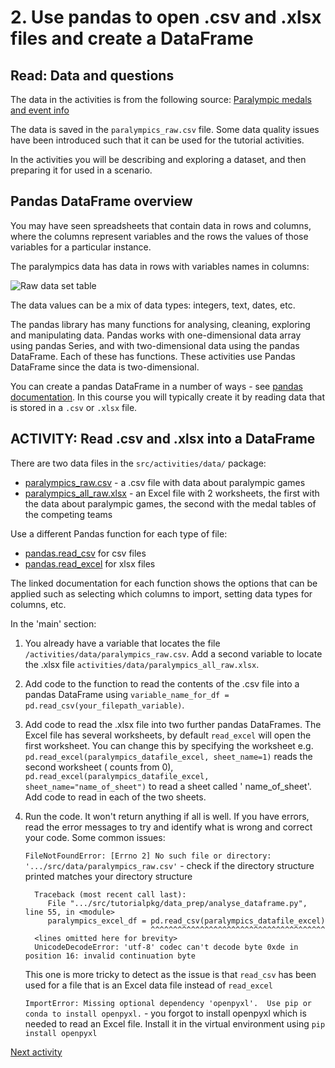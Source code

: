 # 2. Use pandas to open .csv and .xlsx files and create a DataFrame

## Read: Data and questions

The data in the activities is from the following
source: [Paralympic medals and event info](https://www.paralympic.org/london-2012/results/medalstandings)

The data is saved in the `paralympics_raw.csv` file. Some data quality issues have been introduced such that it can be
used for the tutorial activities.

In the activities you will be describing and exploring a dataset, and then preparing it for used in a scenario.

## Pandas DataFrame overview

You may have seen spreadsheets that contain data in rows and columns, where the columns represent variables and
the rows the values of those variables for a particular instance.

The paralympics data has data in rows with variables names in columns:

![Raw data set table](../img/data_raw.png)

The data values can be a mix of data types: integers, text, dates, etc.

The pandas library has many functions for analysing, cleaning, exploring and manipulating data. Pandas works with
one-dimensional data array using pandas Series, and with two-dimensional data using the pandas DataFrame. Each of these
has functions. These activities use Pandas DataFrame since the data is two-dimensional.

You can create a pandas DataFrame in a number of ways -
see [pandas documentation](https://pandas.pydata.org/docs/reference/api/pandas.DataFrame.html). In this course you will
typically create it by reading data that is stored in a `.csv` or `.xlsx` file.

## ACTIVITY: Read .csv and .xlsx into a DataFrame

There are two data files in the `src/activities/data/` package:

- [paralympics_raw.csv](../../src/tutorialpkg/data/paralympics_events_raw.csv) - a .csv file with data about paralympic games
- [paralympics_all_raw.xlsx](../../src/tutorialpkg/data/paralympics_all_raw.xlsx) - an Excel file with 2 worksheets, the first with the data about paralympic games, the second with the medal tables of the competing teams

Use a different Pandas function for each type of file:

- [pandas.read_csv](https://pandas.pydata.org/docs/reference/api/pandas.read_csv.html) for csv files
- [pandas.read_excel](https://pandas.pydata.org/docs/reference/api/pandas.read_excel.html) for xlsx files

The linked documentation for each function shows the options that can be applied such as selecting which columns to
import, setting data types for columns, etc.

In the 'main' section:

1. You already have a variable that locates the file `/activities/data/paralympics_raw.csv`. Add a second variable to
   locate the .xlsx file `activities/data/paralympics_all_raw.xlsx`.
2. Add code to the function to read the contents of the .csv file into a pandas DataFrame using
   `variable_name_for_df = pd.read_csv(your_filepath_variable)`.
3. Add code to read the .xlsx file into two further pandas DataFrames. The Excel file has several worksheets, by default
   `read_excel` will open the first worksheet. You can change this by
   specifying the worksheet e.g. `pd.read_excel(paralympics_datafile_excel, sheet_name=1)` reads the second worksheet (
   counts from 0), `pd.read_excel(paralympics_datafile_excel, sheet_name="name_of_sheet")` to read a sheet called '
   name_of_sheet'. Add code to read in each of the two sheets.
4. Run the code. It won't return anything if all is well. If you have errors, read the error messages to try and
   identify what is wrong and correct your code. Some common issues:

   `FileNotFoundError: [Errno 2] No such file or directory: '.../src/data/paralympics_raw.csv'` - check if the directory
   structure printed matches your directory structure

   ```text
     Traceback (most recent call last):
        File ".../src/tutorialpkg/data_prep/analyse_dataframe.py", line 55, in <module>
        paralympics_excel_df = pd.read_csv(paralympics_datafile_excel)
                               ^^^^^^^^^^^^^^^^^^^^^^^^^^^^^^^^^^^^^^^
     <lines omitted here for brevity> 
     UnicodeDecodeError: 'utf-8' codec can't decode byte 0xde in position 16: invalid continuation byte
   ``` 
   This one is more tricky to detect as the issue is that `read_csv` has been used for a file that is an Excel data file
   instead of `read_excel`

   `ImportError: Missing optional dependency 'openpyxl'.  Use pip or conda to install openpyxl.` - you forgot to install
   openpyxl which is needed to read an Excel file. Install it in the virtual environment using `pip install openpyxl`


[Next activity](2-03-pandas-describe)